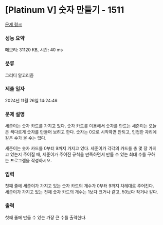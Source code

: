 # [Platinum V] 숫자 만들기 - 1511 

[문제 링크](https://www.acmicpc.net/problem/1511) 

### 성능 요약

메모리: 31120 KB, 시간: 40 ms

### 분류

그리디 알고리즘

### 제출 일자

2024년 11월 26일 14:24:46

### 문제 설명

<p>세준이는 숫자 카드를 가지고 있다. 숫자 카드를 이용해서 숫자를 만드는 세준이는 오늘은 색다르게 숫자를 만들어 보려고 한다. 숫자는 0으로 시작하면 안되고, 인접한 자리에 같은 수가 올 수는 없다.</p>

<p>세준이는 숫자 카드를 0부터 9까지 가지고 있다. 세준이가 각각의 카드를 총 몇 장 가지고 있는지 주어질 때, 세준이가 주어진 규칙을 만족하면서 만들 수 있는 최대 수를 구하는 프로그램을 작성하시오.</p>

### 입력 

 <p>첫째 줄에 세준이가 가지고 있는 숫자 카드의 개수가 0부터 9까지 차례대로 주어진다. 세준이가 가지고 있는 전체 숫자 카드의 개수는 1보다 크거나 같고, 50보다 작거나 같다.</p>

### 출력 

 <p>첫째 줄에 만들 수 있는 가장 큰 수를 출력한다.</p>

